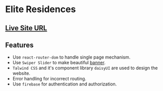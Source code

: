 # Elite Residences

## [Live Site URL](http://localhost:5173/)

## Features

- Use `react-router-dom` to handle single page mechanism.
- Use `Swiper Slider` to make beautiful [banner](https://swiperjs.com/get-started).
- `Talwind CSS` and it's component library `daisyUI` are used to design the website.
- Error handling for incorrect routing.
- Use `firebase` for authentication and authorization.



